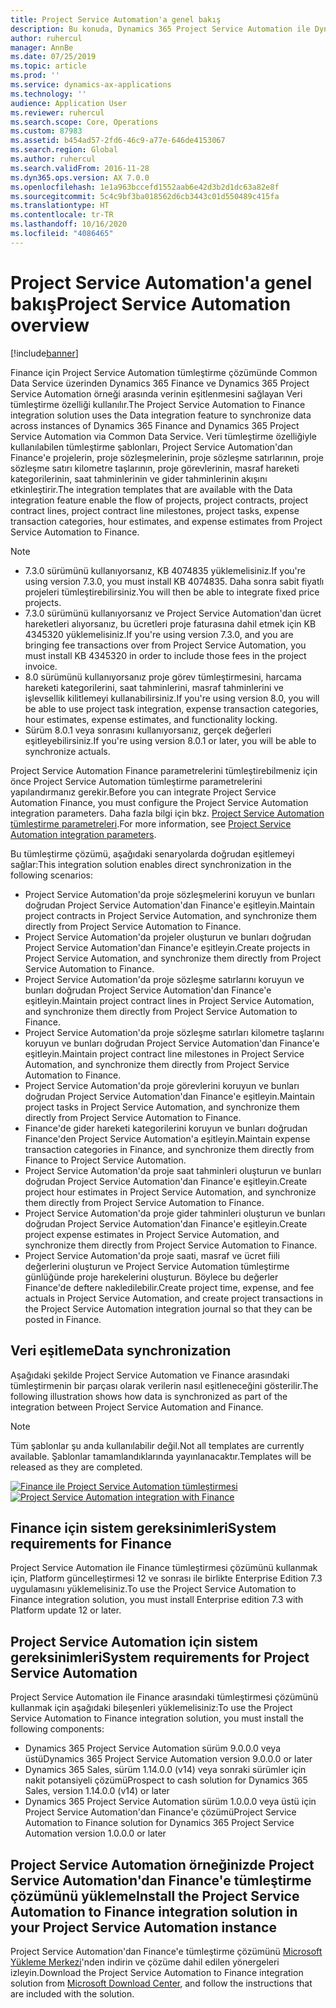 ```yaml
---
title: Project Service Automation'a genel bakış
description: Bu konuda, Dynamics 365 Project Service Automation ile Dynamics 365 Finance arasındaki tümleştirme çözümü hakkında bilgi sağlanır.
author: ruhercul
manager: AnnBe
ms.date: 07/25/2019
ms.topic: article
ms.prod: ''
ms.service: dynamics-ax-applications
ms.technology: ''
audience: Application User
ms.reviewer: ruhercul
ms.search.scope: Core, Operations
ms.custom: 87983
ms.assetid: b454ad57-2fd6-46c9-a77e-646de4153067
ms.search.region: Global
ms.author: ruhercul
ms.search.validFrom: 2016-11-28
ms.dyn365.ops.version: AX 7.0.0
ms.openlocfilehash: 1e1a963bccefd1552aab6e42d3b2d1dc63a82e8f
ms.sourcegitcommit: 5c4c9bf3ba018562d6cb3443c01d550489c415fa
ms.translationtype: HT
ms.contentlocale: tr-TR
ms.lasthandoff: 10/16/2020
ms.locfileid: "4086465"
---
```

# <a name="project-service-automation-overview"></a><span data-ttu-id="45a34-103">Project Service Automation'a genel bakış</span><span class="sxs-lookup"><span data-stu-id="45a34-103">Project Service Automation overview</span></span>

[!include[banner](../includes/banner.md)]

<span data-ttu-id="45a34-104">Finance için Project Service Automation tümleştirme çözümünde Common Data Service üzerinden Dynamics 365 Finance ve Dynamics 365 Project Service Automation örneği arasında verinin eşitlenmesini sağlayan Veri tümleştirme özelliği kullanılır.</span><span class="sxs-lookup"><span data-stu-id="45a34-104">The Project Service Automation to Finance integration solution uses the Data integration feature to synchronize data across instances of Dynamics 365 Finance and Dynamics 365 Project Service Automation via Common Data Service.</span></span> <span data-ttu-id="45a34-105">Veri tümleştirme özelliğiyle kullanılabilen tümleştirme şablonları, Project Service Automation'dan Finance'e projelerin, proje sözleşmelerinin, proje sözleşme satırlarının, proje sözleşme satırı kilometre taşlarının, proje görevlerinin, masraf hareketi kategorilerinin, saat tahminlerinin ve gider tahminlerinin akışını etkinleştirir.</span><span class="sxs-lookup"><span data-stu-id="45a34-105">The integration templates that are available with the Data integration feature enable the flow of projects, project contracts, project contract lines, project contract line milestones, project tasks, expense transaction categories, hour estimates, and expense estimates from Project Service Automation to Finance.</span></span>

> [!NOTE]
> - <span data-ttu-id="45a34-106">7.3.0 sürümünü kullanıyorsanız, KB 4074835 yüklemelisiniz.</span><span class="sxs-lookup"><span data-stu-id="45a34-106">If you're using version 7.3.0, you must install KB 4074835.</span></span> <span data-ttu-id="45a34-107">Daha sonra sabit fiyatlı projeleri tümleştirebilirsiniz.</span><span class="sxs-lookup"><span data-stu-id="45a34-107">You will then be able to integrate fixed price projects.</span></span>
> - <span data-ttu-id="45a34-108">7.3.0 sürümünü kullanıyorsanız ve Project Service Automation'dan ücret hareketleri alıyorsanız, bu ücretleri proje faturasına dahil etmek için KB 4345320 yüklemelisiniz.</span><span class="sxs-lookup"><span data-stu-id="45a34-108">If you're using version 7.3.0, and you are bringing fee transactions over from Project Service Automation, you must install KB 4345320 in order to include those fees in the project invoice.</span></span>
> - <span data-ttu-id="45a34-109">8.0 sürümünü kullanıyorsanız proje görev tümleştirmesini, harcama hareketi kategorilerini, saat tahminlerini, masraf tahminlerini ve işlevsellik kilitlemeyi kullanabilirsiniz.</span><span class="sxs-lookup"><span data-stu-id="45a34-109">If you're using version 8.0, you will be able to use project task integration, expense transaction categories, hour estimates, expense estimates, and functionality locking.</span></span>
> - <span data-ttu-id="45a34-110">Sürüm 8.0.1 veya sonrasını kullanıyorsanız, gerçek değerleri eşitleyebilirsiniz.</span><span class="sxs-lookup"><span data-stu-id="45a34-110">If you're using version 8.0.1 or later, you will be able to synchronize actuals.</span></span>

<span data-ttu-id="45a34-111">Project Service Automation Finance parametrelerini tümleştirebilmeniz için önce Project Service Automation tümleştirme parametrelerini yapılandırmanız gerekir.</span><span class="sxs-lookup"><span data-stu-id="45a34-111">Before you can integrate Project Service Automation Finance, you must configure the Project Service Automation integration parameters.</span></span> <span data-ttu-id="45a34-112">Daha fazla bilgi için bkz. [Project Service Automation tümleştirme parametreleri](PSA-parameters.md).</span><span class="sxs-lookup"><span data-stu-id="45a34-112">For more information, see [Project Service Automation integration parameters](PSA-parameters.md).</span></span>

<span data-ttu-id="45a34-113">Bu tümleştirme çözümü, aşağıdaki senaryolarda doğrudan eşitlemeyi sağlar:</span><span class="sxs-lookup"><span data-stu-id="45a34-113">This integration solution enables direct synchronization in the following scenarios:</span></span>

- <span data-ttu-id="45a34-114">Project Service Automation'da proje sözleşmelerini koruyun ve bunları doğrudan Project Service Automation'dan Finance'e eşitleyin.</span><span class="sxs-lookup"><span data-stu-id="45a34-114">Maintain project contracts in Project Service Automation, and synchronize them directly from Project Service Automation to Finance.</span></span>
- <span data-ttu-id="45a34-115">Project Service Automation'da projeler oluşturun ve bunları doğrudan Project Service Automation'dan Finance'e eşitleyin.</span><span class="sxs-lookup"><span data-stu-id="45a34-115">Create projects in Project Service Automation, and synchronize them directly from Project Service Automation to Finance.</span></span>
- <span data-ttu-id="45a34-116">Project Service Automation'da proje sözleşme satırlarını koruyun ve bunları doğrudan Project Service Automation'dan Finance'e eşitleyin.</span><span class="sxs-lookup"><span data-stu-id="45a34-116">Maintain project contract lines in Project Service Automation, and synchronize them directly from Project Service Automation to Finance.</span></span>
- <span data-ttu-id="45a34-117">Project Service Automation'da proje sözleşme satırları kilometre taşlarını koruyun ve bunları doğrudan Project Service Automation'dan Finance'e eşitleyin.</span><span class="sxs-lookup"><span data-stu-id="45a34-117">Maintain project contract line milestones in Project Service Automation, and synchronize them directly from Project Service Automation to Finance.</span></span>
- <span data-ttu-id="45a34-118">Project Service Automation'da proje görevlerini koruyun ve bunları doğrudan Project Service Automation'dan Finance'e eşitleyin.</span><span class="sxs-lookup"><span data-stu-id="45a34-118">Maintain project tasks in Project Service Automation, and synchronize them directly from Project Service Automation to Finance.</span></span>
- <span data-ttu-id="45a34-119">Finance'de gider hareketi kategorilerini koruyun ve bunları doğrudan Finance'den Project Service Automation'a eşitleyin.</span><span class="sxs-lookup"><span data-stu-id="45a34-119">Maintain expense transaction categories in Finance, and synchronize them directly from Finance to Project Service Automation.</span></span>
- <span data-ttu-id="45a34-120">Project Service Automation'da proje saat tahminleri oluşturun ve bunları doğrudan Project Service Automation'dan Finance'e eşitleyin.</span><span class="sxs-lookup"><span data-stu-id="45a34-120">Create project hour estimates in Project Service Automation, and synchronize them directly from Project Service Automation to Finance.</span></span>
- <span data-ttu-id="45a34-121">Project Service Automation'da proje gider tahminleri oluşturun ve bunları doğrudan Project Service Automation'dan Finance'e eşitleyin.</span><span class="sxs-lookup"><span data-stu-id="45a34-121">Create project expense estimates in Project Service Automation, and synchronize them directly from Project Service Automation to Finance.</span></span>
- <span data-ttu-id="45a34-122">Project Service Automation'da proje saati, masraf ve ücret fiili değerlerini oluşturun ve Project Service Automation tümleştirme günlüğünde proje harekelerini oluşturun. Böylece bu değerler Finance'de deftere nakledilebilir.</span><span class="sxs-lookup"><span data-stu-id="45a34-122">Create project time, expense, and fee actuals in Project Service Automation, and create project transactions in the Project Service Automation integration journal so that they can be posted in Finance.</span></span>

## <a name="data-synchronization"></a><span data-ttu-id="45a34-123">Veri eşitleme</span><span class="sxs-lookup"><span data-stu-id="45a34-123">Data synchronization</span></span>

<span data-ttu-id="45a34-124">Aşağıdaki şekilde Project Service Automation ve Finance arasındaki tümleştirmenin bir parçası olarak verilerin nasıl eşitleneceğini gösterilir.</span><span class="sxs-lookup"><span data-stu-id="45a34-124">The following illustration shows how data is synchronized as part of the integration between Project Service Automation and Finance.</span></span>

> [!NOTE]
> <span data-ttu-id="45a34-125">Tüm şablonlar şu anda kullanılabilir değil.</span><span class="sxs-lookup"><span data-stu-id="45a34-125">Not all templates are currently available.</span></span> <span data-ttu-id="45a34-126">Şablonlar tamamlandıklarında yayınlanacaktır.</span><span class="sxs-lookup"><span data-stu-id="45a34-126">Templates will be released as they are completed.</span></span>

<span data-ttu-id="45a34-127">[![Finance ile Project Service Automation tümleştirmesi](./media/PSA-integration.png)](./media/PSA-integration.png)</span><span class="sxs-lookup"><span data-stu-id="45a34-127">[![Project Service Automation integration with Finance](./media/PSA-integration.png)](./media/PSA-integration.png)</span></span>

## <a name="system-requirements-for-finance"></a><span data-ttu-id="45a34-128">Finance için sistem gereksinimleri</span><span class="sxs-lookup"><span data-stu-id="45a34-128">System requirements for Finance</span></span>

<span data-ttu-id="45a34-129">Project Service Automation ile Finance tümleştirmesi çözümünü kullanmak için, Platform güncelleştirmesi 12 ve sonrası ile birlikte Enterprise Edition 7.3 uygulamasını yüklemelisiniz.</span><span class="sxs-lookup"><span data-stu-id="45a34-129">To use the Project Service Automation to Finance integration solution, you must install Enterprise edition 7.3 with Platform update 12 or later.</span></span>

## <a name="system-requirements-for-project-service-automation"></a><span data-ttu-id="45a34-130">Project Service Automation için sistem gereksinimleri</span><span class="sxs-lookup"><span data-stu-id="45a34-130">System requirements for Project Service Automation</span></span>

<span data-ttu-id="45a34-131">Project Service Automation ile Finance arasındaki tümleştirmesi çözümünü kullanmak için aşağıdaki bileşenleri yüklemelisiniz:</span><span class="sxs-lookup"><span data-stu-id="45a34-131">To use the Project Service Automation to Finance integration solution, you must install the following components:</span></span>

- <span data-ttu-id="45a34-132">Dynamics 365 Project Service Automation sürüm 9.0.0.0 veya üstü</span><span class="sxs-lookup"><span data-stu-id="45a34-132">Dynamics 365 Project Service Automation version 9.0.0.0 or later</span></span>
- <span data-ttu-id="45a34-133">Dynamics 365 Sales, sürüm 1.14.0.0 (v14) veya sonraki sürümler için nakit potansiyeli çözümü</span><span class="sxs-lookup"><span data-stu-id="45a34-133">Prospect to cash solution for Dynamics 365 Sales, version 1.14.0.0 (v14) or later</span></span>
- <span data-ttu-id="45a34-134">Dynamics 365 Project Service Automation sürüm 1.0.0.0 veya üstü için Project Service Automation'dan Finance'e çözümü</span><span class="sxs-lookup"><span data-stu-id="45a34-134">Project Service Automation to Finance solution for Dynamics 365 Project Service Automation version 1.0.0.0 or later</span></span>

## <a name="install-the-project-service-automation-to-finance-integration-solution-in-your-project-service-automation-instance"></a><span data-ttu-id="45a34-135">Project Service Automation örneğinizde Project Service Automation'dan Finance'e tümleştirme çözümünü yükleme</span><span class="sxs-lookup"><span data-stu-id="45a34-135">Install the Project Service Automation to Finance integration solution in your Project Service Automation instance</span></span>

<span data-ttu-id="45a34-136">Project Service Automation'dan Finance'e tümleştirme çözümünü [Microsoft Yükleme Merkezi](https://www.microsoft.com/download/details.aspx?id=57016)'nden indirin ve çözüme dahil edilen yönergeleri izleyin.</span><span class="sxs-lookup"><span data-stu-id="45a34-136">Download the Project Service Automation to Finance integration solution from [Microsoft Download Center](https://www.microsoft.com/download/details.aspx?id=57016), and follow the instructions that are included with the solution.</span></span>
